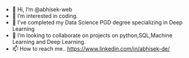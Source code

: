 - 👋 Hi, I’m @abhisek-web
- 👀 I’m interested in coding.
- 🌱 I’ve completed my Data Science PGD degree specializing in Deep Learning
- 💞️ I’m looking to collaborate on projects on python,SQL,Machine Learning and Deep Learning.
- 📫 How to reach me.. https://www.linkedin.com/in/abhisek-de/

<!---
abhisek-web/abhisek-web is a ✨ special ✨ repository because its `README.md` (this file) appears on your GitHub profile.
You can click the Preview link to take a look at your changes.
--->
